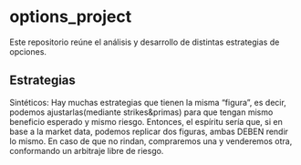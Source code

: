 # options_project
Este repositorio reúne el análisis y desarrollo de distintas estrategias de opciones.  

## Estrategias
Sintéticos: 
Hay muchas estrategias que tienen la misma “figura”, es decir, podemos ajustarlas(mediante strikes&primas) para que tengan mismo beneficio esperado y mismo riesgo.
Entonces, el espíritu sería que, si en base a la market data, podemos replicar dos figuras, ambas DEBEN rendir lo mismo. En caso de que no rindan, compraremos una y venderemos otra, conformando un arbitraje libre de riesgo. 
